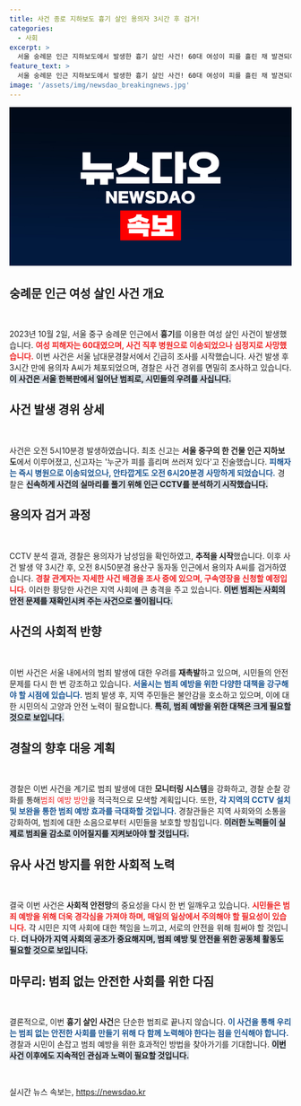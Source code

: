 ```yaml
---
title: 사건 종로 지하보도 흉기 살인 용의자 3시간 후 검거!
categories:
  - 사회
excerpt: >
  서울 숭례문 인근 지하보도에서 발생한 흉기 살인 사건! 60대 여성이 피를 흘린 채 발견되어 결국 숨졌고, 경찰은 용의자 A씨를 3시간 만에 체포했습니다. 사건 경위를 철저히 조사 중이며, 구속영장 신청이 예정되어 있습니다. 클릭해서 자세한 내용을 확인하세요!
feature_text: >
  서울 숭례문 인근 지하보도에서 발생한 흉기 살인 사건! 60대 여성이 피를 흘린 채 발견되어 결국 숨졌고, 경찰은 용의자 A씨를 3시간 만에 체포했습니다. 사건 경위를 철저히 조사 중이며, 구속영장 신청이 예정되어 있습니다. 클릭해서 자세한 내용을 확인하세요!
image: '/assets/img/newsdao_breakingnews.jpg'
---
```


<p><img src="/assets/img/newsdao_breakingnews.jpg" alt="firstkoreanews 속보" /></p>

<h2 data-ke-size="size26">숭례문 인근 여성 살인 사건 개요</h2>

<p data-ke-size="size16">&nbsp;</p>

<p data-ke-size="size16">2023년 10월 2일, 서울 중구 숭례문 인근에서 <b>흉기</b>를 이용한 여성 살인 사건이 발생했습니다. <b><span style="color: #ee2323;">여성 피해자는 60대였으며, 사건 직후 병원으로 이송되었으나 심정지로 사망했습니다.</span></b> 이번 사건은 서울 남대문경찰서에서 긴급히 조사를 시작했습니다. 사건 발생 후 3시간 만에 용의자 A씨가 체포되었으며, 경찰은 사건 경위를 면밀히 조사하고 있습니다. <b><span style="background-color: #21538527;">이 사건은 서울 한복판에서 일어난 범죄로, 시민들의 우려를 사십니다.</span></b></p>

<h2 data-ke-size="size26">사건 발생 경위 상세</h2>

<p data-ke-size="size16">&nbsp;</p>

<p data-ke-size="size16">사건은 오전 5시10분경 발생하였습니다. 최초 신고는 <b>서울 중구의 한 건물 인근 지하보도</b>에서 이루어졌고, 신고자는 '누군가 피를 흘리며 쓰러져 있다'고 진술했습니다. <b><span style="color: #1a5490;">피해자는 즉시 병원으로 이송되었으나, 안타깝게도 오전 6시20분경 사망하게 되었습니다.</span></b> 경찰은 <b><span style="background-color: #21538527;">신속하게 사건의 실마리를 풀기 위해 인근 CCTV를 분석하기 시작했습니다.</span></b></p>

<h2 data-ke-size="size26">용의자 검거 과정</h2>

<p data-ke-size="size16">&nbsp;</p>

<p data-ke-size="size16">CCTV 분석 결과, 경찰은 용의자가 남성임을 확인하였고, <b>추적을 시작</b>했습니다. 이후 사건 발생 약 3시간 후, 오전 8시50분경 용산구 동자동 인근에서 용의자 A씨를 검거하였습니다. <b><span style="color: #ee2323;">경찰 관계자는 자세한 사건 배경을 조사 중에 있으며, 구속영장을 신청할 예정입니다.</span></b> 이러한 황당한 사건은 지역 사회에 큰 충격을 주고 있습니다. <b><span style="background-color: #21538527;">이번 범죄는 사회의 안전 문제를 재확인시켜 주는 사건으로 풀이됩니다.</span></b></p>

<h2 data-ke-size="size26">사건의 사회적 반향</h2>

<p data-ke-size="size16">&nbsp;</p>

<p data-ke-size="size16">이번 사건은 서울 내에서의 범죄 발생에 대한 우려를 <b>재촉발</b>하고 있으며, 시민들의 안전 문제를 다시 한 번 강조하고 있습니다. <b><span style="color: #1a5490;">서울시는 범죄 예방을 위한 다양한 대책을 강구해야 할 시점에 있습니다.</span></b> 범죄 발생 후, 지역 주민들은 불안감을 호소하고 있으며, 이에 대한 시민의식 고양과 안전 노력이 필요합니다. <b><span style="background-color: #21538527;">특히, 범죄 예방을 위한 대책은 크게 필요할 것으로 보입니다.</span></b></p>

<h2 data-ke-size="size26">경찰의 향후 대응 계획</h2>

<p data-ke-size="size16">&nbsp;</p>

<p data-ke-size="size16">경찰은 이번 사건을 계기로 범죄 발생에 대한 <b>모니터링 시스템</b>을 강화하고, 경찰 순찰 강화를 통해<span style="color: #ee2323;">범죄 예방 방안</span>을 적극적으로 모색할 계획입니다. 또한, <b><span style="color: #1a5490;">각 지역의 CCTV 설치 및 보완을 통한 범죄 예방 효과를 극대화할 것입니다.</span></b> 경찰관들은 지역 사회와의 소통을 강화하여, 범죄에 대한 소음으로부터 시민들을 보호할 방침입니다. <b><span style="background-color: #21538527;">이러한 노력들이 실제로 범죄율 감소로 이어질지를 지켜보아야 할 것입니다.</span></b></p>

<h2 data-ke-size="size26">유사 사건 방지를 위한 사회적 노력</h2>

<p data-ke-size="size16">&nbsp;</p>

<p data-ke-size="size16">결국 이번 사건은 <b>사회적 안전망</b>의 중요성을 다시 한 번 일깨우고 있습니다. <b><span style="color: #ee2323;">시민들은 범죄 예방을 위해 더욱 경각심을 가져야 하며, 매일의 일상에서 주의해야 할 필요성이 있습니다.</span></b> 각 시민은 지역 사회에 대한 책임을 느끼고, 서로의 안전을 위해 힘써야 할 것입니다. <b><span style="background-color: #21538527;">더 나아가 지역 사회의 공조가 중요해지며, 범죄 예방 및 안전을 위한 공동체 활동도 필요할 것으로 보입니다.</span></b></p>

<h2 data-ke-size="size26">마무리: 범죄 없는 안전한 사회를 위한 다짐</h2>

<p data-ke-size="size16">&nbsp;</p>

<p data-ke-size="size16">결론적으로, 이번 <b>흉기 살인 사건</b>은 단순한 범죄로 끝나지 않습니다. <b><span style="color: #1a5490;">이 사건을 통해 우리는 범죄 없는 안전한 사회를 만들기 위해 다 함께 노력해야 한다는 점을 인식해야 합니다.</span></b> 경찰과 시민이 손잡고 범죄 예방을 위한 효과적인 방법을 찾아가기를 기대합니다. <b><span style="background-color: #21538527;">이번 사건 이후에도 지속적인 관심과 노력이 필요할 것입니다.</span></b></p>

<p data-ke-size="size16">&nbsp;</p>
실시간 뉴스 속보는, <a href="https://newsdao.kr" rel="dofollow">https://newsdao.kr</a>


